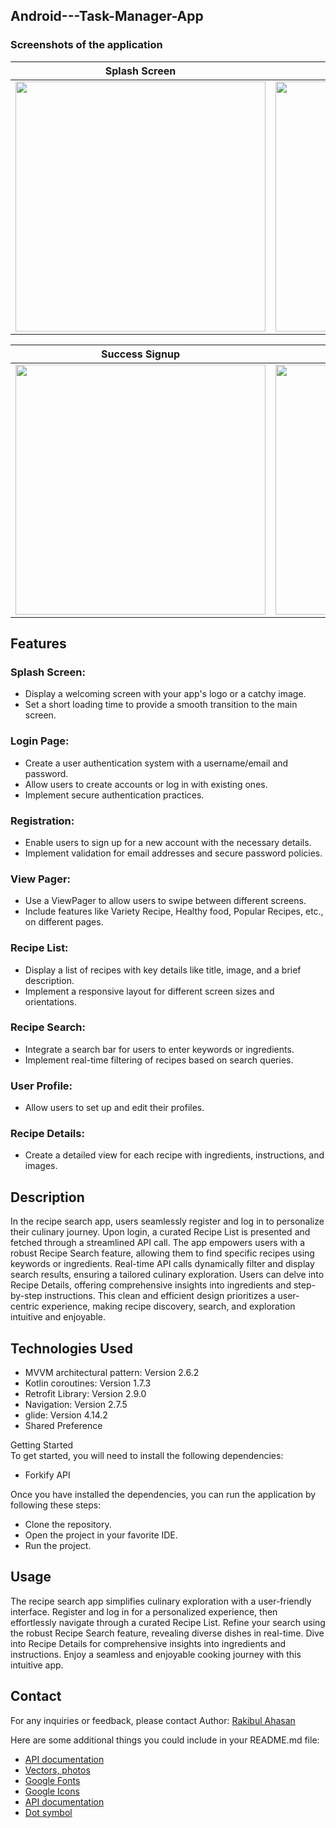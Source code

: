 ## Android---Task-Manager-App

### Screenshots of the application  

Splash Screen           |   View Pager           | Login Page         |  Registation Page         | 
:-------------------------:|:------------------------:|:------------------------:|:------------------------:|
<img src="https://github.com/PaponAhasan/Android---Task-Manager-App/assets/59710234/521fb1b3-22cd-4847-bd63-211991ebbd82" height="400"> |  <img src="https://github.com/PaponAhasan/Android---Task-Manager-App/assets/59710234/d42c33d3-068d-4251-b228-dd2e3982eec5" height="400"> | <img src="https://github.com/PaponAhasan/Android---Task-Manager-App/assets/59710234/03e78b61-621a-43b5-9d0d-b04ed930064e" height="400">  | <img src="https://github.com/PaponAhasan/Android---Task-Manager-App/assets/59710234/29d7b4d4-bb64-4e93-9efd-996d9c77a182" height="400"> |

Success Signup       |   Recipe Iteam page           | Recipe Item Details         |   User Profile        | 
:-------------------------:|:------------------------:|:------------------------:|:------------------------:|
<img src="https://github.com/PaponAhasan/Android---Task-Manager-App/assets/59710234/f4787f67-2de7-4742-83b4-d1c86bd3babf" height="400">  |  <img src="https://github.com/PaponAhasan/Android---Task-Manager-App/assets/59710234/c7a3d0ee-2679-49f3-87a6-3dc38066c81b" height="400"> | <img src="https://github.com/PaponAhasan/Android---Task-Manager-App/assets/59710234/4fb76777-0e8e-4d7d-b97c-debdf78318ce" height="400">  |<img src="https://github.com/PaponAhasan/Recipe-Search-App---Inflexionpoint/assets/59710234/d8c8d97f-3214-43c7-bec6-6bd71a93f37e" height="400">  |

## Features

### Splash Screen:

- Display a welcoming screen with your app's logo or a catchy image.
- Set a short loading time to provide a smooth transition to the main screen.

### Login Page:

- Create a user authentication system with a username/email and password.
- Allow users to create accounts or log in with existing ones.
- Implement secure authentication practices.

### Registration:

- Enable users to sign up for a new account with the necessary details.
- Implement validation for email addresses and secure password policies.

### View Pager:

- Use a ViewPager to allow users to swipe between different screens.
- Include features like Variety Recipe, Healthy food, Popular Recipes, etc., on different pages.

### Recipe List:

- Display a list of recipes with key details like title, image, and a brief description.
- Implement a responsive layout for different screen sizes and orientations.

### Recipe Search:

- Integrate a search bar for users to enter keywords or ingredients.
- Implement real-time filtering of recipes based on search queries.

### User Profile:

- Allow users to set up and edit their profiles.

### Recipe Details:

- Create a detailed view for each recipe with ingredients, instructions, and images.


## Description
In the recipe search app, users seamlessly register and log in to personalize their culinary journey. Upon login, a curated Recipe List is presented and fetched through a streamlined API call. The app empowers users with a robust Recipe Search feature, allowing them to find specific recipes using keywords or ingredients. Real-time API calls dynamically filter and display search results, ensuring a tailored culinary exploration. Users can delve into Recipe Details, offering comprehensive insights into ingredients and step-by-step instructions. This clean and efficient design prioritizes a user-centric experience, making recipe discovery, search, and exploration intuitive and enjoyable.  

## Technologies Used
- MVVM architectural pattern: Version 2.6.2
- Kotlin coroutines: Version 1.7.3
- Retrofit Library: Version 2.9.0
- Navigation: Version 2.7.5
- glide: Version 4.14.2
- Shared Preference

Getting Started  
To get started, you will need to install the following dependencies:  

- Forkify API

Once you have installed the dependencies, you can run the application by following these steps:  

- Clone the repository.  
- Open the project in your favorite IDE.  
- Run the project.
 
## Usage    
The recipe search app simplifies culinary exploration with a user-friendly interface. Register and log in for a personalized experience, then effortlessly navigate through a curated Recipe List. Refine your search using the robust Recipe Search feature, revealing diverse dishes in real-time. Dive into Recipe Details for comprehensive insights into ingredients and instructions. Enjoy a seamless and enjoyable cooking journey with this intuitive app.  


## Contact
For any inquiries or feedback, please contact Author: <ins>Rakibul Ahasan</ins>  

Here are some additional things you could include in your README.md file:  

- [API documentation](https://forkify-api.herokuapp.com/)
- [Vectors, photos](https://www.freepik.com/)
- [Google Fonts](https://fonts.google.com/)
- [Google Icons](https://fonts.google.com/icons)
- [API documentation](https://forkify-api.herokuapp.com/)
- [Dot symbol](https://symbolsdb.com/dot-symbol)
